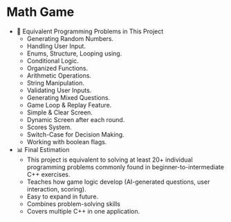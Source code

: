# Math Game
 - 🔢 Equivalent Programming Problems in This Project
   - Generating Random Numbers.
   - Handling User Input.
   - Enums, Structure, Looping using.
   - Conditional Logic.
   - Organized Functions.
   - Arithmetic Operations.
   - String Manipulation.
   - Validating User Inputs.
   - Generating Mixed Questions.
   - Game Loop & Replay Feature.
   - Simple & Clear Screen.
   - Dynamic Screen after each round.
   - Scores System.
   - Switch-Case for Decision Making.
   - Working with boolean flags.
 - 📊 Final Estimation
   - This project is equivalent to solving at least 20+ individual programming problems commonly found in beginner-to-intermediate C++ exercises.
   - Teaches how game logic develop (AI-generated questions, user interaction, scoring).
   - Easy to expand in future.
   - Combines problem-solving skills
   - Covers multiple C++ in one application.
